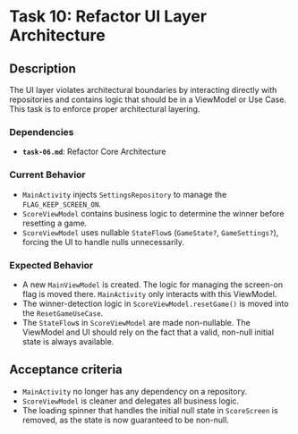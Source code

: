 # Task 10: Refactor UI Layer Architecture

## Description

The UI layer violates architectural boundaries by interacting directly with repositories and contains logic that should be in a ViewModel or Use Case. This task is to enforce proper architectural layering.

### Dependencies

- **`task-06.md`**: Refactor Core Architecture

### Current Behavior

-   `MainActivity` injects `SettingsRepository` to manage the `FLAG_KEEP_SCREEN_ON`.
-   `ScoreViewModel` contains business logic to determine the winner before resetting a game.
-   `ScoreViewModel` uses nullable `StateFlow`s (`GameState?`, `GameSettings?`), forcing the UI to handle nulls unnecessarily.

### Expected Behavior

-   A new `MainViewModel` is created. The logic for managing the screen-on flag is moved there. `MainActivity` only interacts with this ViewModel.
-   The winner-detection logic in `ScoreViewModel.resetGame()` is moved into the `ResetGameUseCase`.
-   The `StateFlow`s in `ScoreViewModel` are made non-nullable. The ViewModel and UI should rely on the fact that a valid, non-null initial state is always available.

## Acceptance criteria

- `MainActivity` no longer has any dependency on a repository.
- `ScoreViewModel` is cleaner and delegates all business logic.
- The loading spinner that handles the initial null state in `ScoreScreen` is removed, as the state is now guaranteed to be non-null.
